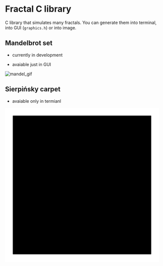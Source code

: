 # Fractal C library



C library that simulates many fractals. You can generate them into terminal, into GUI (`graphics.h`) or into image.

## Mandelbrot set

- currently in development

- avaiable just in GUI

![mandel_gif](src/Mandelbrot/Mandelbrot_set.gif)



## Sierpińsky carpet

- avaiable only in termianl



![gif](src/Sierpinsky/sierpenski.gif)



